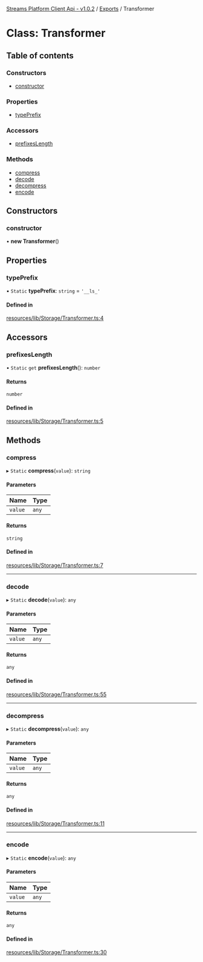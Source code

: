 [Streams Platform Client Api - v1.0.2](../README.md) / [Exports](../modules.md) / Transformer

# Class: Transformer

## Table of contents

### Constructors

- [constructor](Transformer.md#constructor)

### Properties

- [typePrefix](Transformer.md#typeprefix)

### Accessors

- [prefixesLength](Transformer.md#prefixeslength)

### Methods

- [compress](Transformer.md#compress)
- [decode](Transformer.md#decode)
- [decompress](Transformer.md#decompress)
- [encode](Transformer.md#encode)

## Constructors

### constructor

• **new Transformer**()

## Properties

### typePrefix

▪ `Static` **typePrefix**: `string` = `'__ls_'`

#### Defined in

[resources/lib/Storage/Transformer.ts:4](https://github.com/laravel-streams/streams-core/blob/e866e1454/resources/lib/Storage/Transformer.ts#L4)

## Accessors

### prefixesLength

• `Static` `get` **prefixesLength**(): `number`

#### Returns

`number`

#### Defined in

[resources/lib/Storage/Transformer.ts:5](https://github.com/laravel-streams/streams-core/blob/e866e1454/resources/lib/Storage/Transformer.ts#L5)

## Methods

### compress

▸ `Static` **compress**(`value`): `string`

#### Parameters

| Name | Type |
| :------ | :------ |
| `value` | `any` |

#### Returns

`string`

#### Defined in

[resources/lib/Storage/Transformer.ts:7](https://github.com/laravel-streams/streams-core/blob/e866e1454/resources/lib/Storage/Transformer.ts#L7)

___

### decode

▸ `Static` **decode**(`value`): `any`

#### Parameters

| Name | Type |
| :------ | :------ |
| `value` | `any` |

#### Returns

`any`

#### Defined in

[resources/lib/Storage/Transformer.ts:55](https://github.com/laravel-streams/streams-core/blob/e866e1454/resources/lib/Storage/Transformer.ts#L55)

___

### decompress

▸ `Static` **decompress**(`value`): `any`

#### Parameters

| Name | Type |
| :------ | :------ |
| `value` | `any` |

#### Returns

`any`

#### Defined in

[resources/lib/Storage/Transformer.ts:11](https://github.com/laravel-streams/streams-core/blob/e866e1454/resources/lib/Storage/Transformer.ts#L11)

___

### encode

▸ `Static` **encode**(`value`): `any`

#### Parameters

| Name | Type |
| :------ | :------ |
| `value` | `any` |

#### Returns

`any`

#### Defined in

[resources/lib/Storage/Transformer.ts:30](https://github.com/laravel-streams/streams-core/blob/e866e1454/resources/lib/Storage/Transformer.ts#L30)
